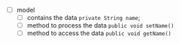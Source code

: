 - [ ] model
    - [ ] contains the data `private String name`;
    - [ ] method to process the data `public void setName()`
    - [ ] method to access the data `public void getName()`